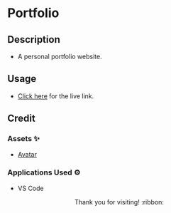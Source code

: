 # Portfolio

## Description

- A personal portfolio website.

## Usage

- [Click here](https://hbarry89.github.io/) for the live link.

## Credit

### Assets :sparkles:
- [Avatar](https://www.pexels.com/photo/palm-tree-near-body-of-water-during-sunset-4321085/)

### Applications Used :gear:
- VS Code

<p align="center">Thank you for visiting! :ribbon:</p>